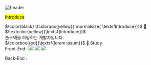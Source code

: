 ![header](https://capsule-render.vercel.app/api?type=transparent&height=300&section=header&text=HELLO👋&fontSize=90&fontColor=FEE716)


<span style='background-color:yellow'>Introduce</span>  

$\color{black} \fcolorbox{yellow}{ \normalsize{ \textsfIntroduce}}}$
💬 $\textcolor{yellow}{\textsf{Introduce}}$    
 풀스택을 희망하는 개발자입니다.  
$\colorbox{red}{\textsf{lorem ipsum}}$
🌱 Study  
Front-End : <img src="https://img.shields.io/badge/-HTML-E34F26?style=flat&logo=HTML5&logoColor=white"/>
<img src="https://img.shields.io/badge/-CSS-1572B6?style=flat&logo=CSS3&logoColor=white"/>
<img src="https://img.shields.io/badge/-JavaScript-F7DF1E?style=flat&logo=JavaScript&logoColor=white"/>
  
Back-End : 



<!--
**Jang-SoHyeon/Jang-SoHyeon** is a ✨ _special_ ✨ repository because its `README.md` (this file) appears on your GitHub profile.

Here are some ideas to get you started:

- 🔭 I’m currently working on ...
- 🌱 I’m currently learning ...
- 👯 I’m looking to collaborate on ...
- 🤔 I’m looking for help with ...
- 💬 Ask me about ...
- 📫 How to reach me: ...
- 😄 Pronouns: ...
- ⚡ Fun fact: ...
-->
